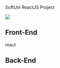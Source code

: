 SoftUni ReactJS Project 


![](https://i.ibb.co/sjF7rh3/Untitled.png)


## Front-End
react

## Back-End
